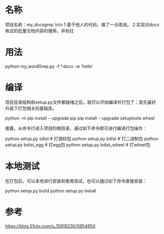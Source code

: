 # 名称
项目名称：my_docxgrep \n\n
1.基于他人的代码，做了一点改进。
2.实现对docx格式的批量文档内容的搜索，并标红

# 用法
python my_wordGrep.py  -f *.docx -w 'hello'

# 编译

项目目录结构和setup.py文件都就绪之后，就可以开始编译并打包了；首先最好升级下打包相关的基础库。

python -m pip install --upgrade pip
pip install --upgrade setuptools wheel

接着，从命令行进入项目的根目录，通过如下命令即可进行编译打包操作：

python setup.py sdist       # 打源码包
python setup.py bdist       # 打二进制包
python setup.py bdist_egg       # 打egg包
python setup.py bdist_wheel     # 打wheel包

# 本地测试
在打包后，可以本地进行安装和使用测试，也可以通过如下命令直接安装：

python setup.py build
python setup.py install

# 参考
https://blog.51cto.com/u_15918230/5954850
